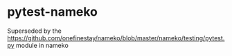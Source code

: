 # pytest-nameko

Superseded by the https://github.com/onefinestay/nameko/blob/master/nameko/testing/pytest.py module in nameko
